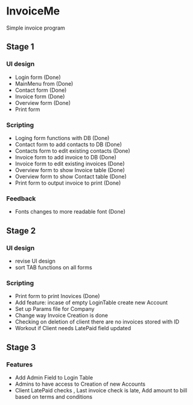 # InvoiceMe
Simple invoice program

## Stage 1
### UI design
- Login form	(Done)
- MainMenu from (Done)
- Contact form  (Done)
- Invoice form 	(Done)
- Overview form (Done)
- Print form 

### Scripting
- Loging form functions with DB            (Done)
- Contact form to add contacts to DB		(Done)
- Contacts form to edit existing contacts	(Done)
- Invoice form to add invoice to DB			(Done)
- Invoice form to edit existing invoices	(Done)
- Overview form to show Invoice table      (Done)
- Overview form to show Contact table      (Done)
- Print form to output invoice to print		(Done)

### Feedback
- Fonts changes to more readable font		(Done)

## Stage 2
### UI design
- revise UI design
- sort TAB functions on all forms

### Scripting
- Print form  to print Inovices				(Done)
- Add feature: incase of empty LoginTable create new Account
- Set up Params file for Company
- Change way Invoice Creation is done 
- Checking on deletion of client there are no invoices stored with ID
- Workout if Client needs LatePaid field updated

## Stage 3
###  Features
- Add Admin Field to Login Table
- Admins to have access to Creation of new Accounts
- Client LatePaid checks , Last invoice check is late, Add amount to bill based on terms and conditions
